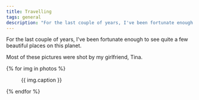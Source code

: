 ```yaml
---
title: Travelling
tags: general
description: "For the last couple of years, I've been fortunate enough to travel to quite a few beautiful places on this planet. Here are some of them."
---
```


<p class="lead">
  For the last couple of years, I've been fortunate enough to see quite a few beautiful places on this planet. 
</p>

Most of these pictures were shot by my girlfriend, Tina.

{% for img in photos %}
<figure>
    <img 
        src="{{ img.src | media(page) }}"
        alt=""
        loading="lazy"
    >
    <figcaption>{{ img.caption }}</figcaption>
</figure>
{% endfor %}